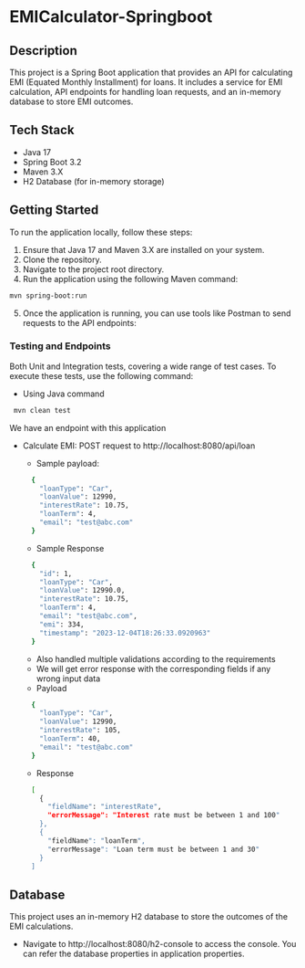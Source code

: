 # EMICalculator-Springboot

## Description
This project is a Spring Boot application that provides an API for calculating EMI (Equated Monthly Installment) for loans. It includes a service for EMI calculation, API endpoints for handling loan requests, and an in-memory database to store EMI outcomes.

## Tech Stack
- Java 17
- Spring Boot 3.2
- Maven 3.X
- H2 Database (for in-memory storage)

## Getting Started
To run the application locally, follow these steps:

1. Ensure that Java 17 and Maven 3.X are installed on your system.
2. Clone the repository.
3. Navigate to the project root directory.
4. Run the application using the following Maven command:
```bash
mvn spring-boot:run
```

5. Once the application is running, you can use tools like Postman to send requests to the API endpoints:

### Testing and Endpoints
Both Unit and Integration tests, covering a wide range of test cases. To execute these tests, use the following command:

- Using Java command
```bash
 mvn clean test
``` 

We have an endpoint with this application

- Calculate EMI: POST request to http://localhost:8080/api/loan
  - Sample payload:
  ```bash
    {
      "loanType": "Car",
      "loanValue": 12990,
      "interestRate": 10.75,
      "loanTerm": 4,
      "email": "test@abc.com"
    }
    ```
  - Sample Response
  ```bash
    {
      "id": 1,
      "loanType": "Car",
      "loanValue": 12990.0,
      "interestRate": 10.75,
      "loanTerm": 4,
      "email": "test@abc.com",
      "emi": 334,
      "timestamp": "2023-12-04T18:26:33.0920963"
    }
    ```

  - Also handled multiple validations according to the requirements
  - We will get error response with the corresponding fields if any wrong input data
  - Payload 
  ```bash
    {
      "loanType": "Car",
      "loanValue": 12990,
      "interestRate": 105,
      "loanTerm": 40,
      "email": "test@abc.com"
    }
    ```
  - Response
  ```bash
    [
      {
        "fieldName": "interestRate",
        "errorMessage": "Interest rate must be between 1 and 100"
      },
      {
        "fieldName": "loanTerm",
        "errorMessage": "Loan term must be between 1 and 30"
      }
    ]
  ```
## Database
This project uses an in-memory H2 database to store the outcomes of the EMI calculations.

- Navigate to http://localhost:8080/h2-console to access the console. You can refer the database properties in application properties.
